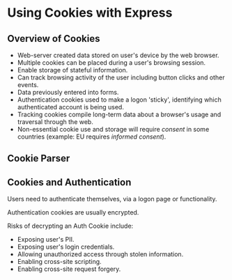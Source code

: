 # Using Cookies with Express

## Overview of Cookies

- Web-server created data stored on user's device by the web browser.
- Multiple cookies can be placed during a user's browsing session.
- Enable storage of stateful information.
- Can track browsing activity of the user including button clicks and other events.
- Data previously entered into forms.
- Authentication cookies used to make a logon 'sticky', identifying which authenticated account is being used.
- Tracking cookies compile long-term data about a browser's usage and traversal through the web.
- Non-essential cookie use and storage will require *consent* in some countries (example: EU requires *informed consent*).

## Cookie Parser

## Cookies and Authentication

Users need to authenticate themselves, via a logon page or functionality.

Authentication cookies are usually encrypted.

Risks of decrypting an Auth Cookie include:

- Exposing user's PII.
- Exposing user's login credentials.
- Allowing unauthorized access through stolen information.
- Enabling cross-site scripting.
- Enabling cross-site request forgery.

